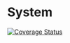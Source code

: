 # System
[![Coverage Status](https://coveralls.io/repos/github/tigranza/System/badge.svg?branch=master)](https://coveralls.io/github/tigranza/System?branch=master)
